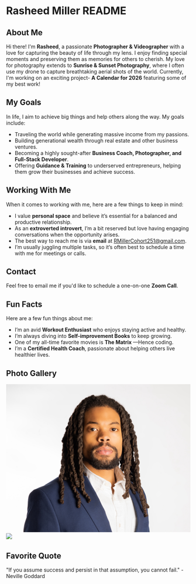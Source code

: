 # Rasheed Miller README

## About Me

Hi there! I'm **Rasheed**, a passionate **Photographer & Videographer** with a love for capturing the beauty of life through my lens. I enjoy finding special moments and preserving them as memories for others to cherish. My love for photography extends to **Sunrise & Sunset Photography**, where I often use my drone to capture breathtaking aerial shots of the world. Currently, I'm working on an exciting project- **A Calendar for 2026** featuring some of my best work!

## My Goals

In life, I aim to achieve big things and help others along the way. My goals include:

- Traveling the world while generating massive income from my passions.
- Building generational wealth through real estate and other business ventures.
- Becoming a highly sought-after **Business Coach, Photographer, and Full-Stack Developer**.
- Offering **Guidance & Training** to underserved entrepreneurs, helping them grow their businesses and achieve success.

## Working With Me

When it comes to working with me, here are a few things to keep in mind:

- I value **personal space** and believe it’s essential for a balanced and productive relationship.
- As an **extroverted introvert**, I’m a bit reserved but love having engaging conversations when the opportunity arises.
- The best way to reach me is via **email** at RMillerCohort251@gmail.com.
- I’m usually juggling multiple tasks, so it’s often best to schedule a time with me for meetings or calls.

## Contact

Feel free to email me if you'd like to schedule a one-on-one **Zoom Call**.

## Fun Facts

Here are a few fun things about me:

- I’m an avid **Workout Enthusiast** who enjoys staying active and healthy.
- I’m always diving into **Self-improvement Books** to keep growing.
- One of my all-time favorite movies is **The Matrix** —Hence coding.
- I’m a **Certified Health Coach**, passionate about helping others live healthier lives.

## Photo Gallery

<img src="./Images/CD7FDAF2-6835-4DA5-8A50-75EFA07E04CB.JPEG"> 

<img src="/IMAGES/EMC01446.jpg">

## Favorite Quote

"If you assume success and persist in that assumption, you cannot fail." 
-Neville Goddard
